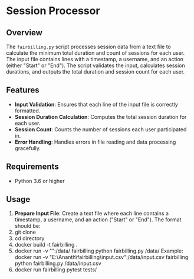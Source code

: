 # Session Processor

## Overview

The `fairbilling.py` script processes session data from a text file to calculate the minimum total duration and count of sessions for each user. The input file contains lines with a timestamp, a username, and an action (either "Start" or "End"). The script validates the input, calculates session durations, and outputs the total duration and session count for each user.

## Features

- **Input Validation**: Ensures that each line of the input file is correctly formatted.
- **Session Duration Calculation**: Computes the total session duration for each user.
- **Session Count**: Counts the number of sessions each user participated in.
- **Error Handling**: Handles errors in file reading and data processing gracefully.

## Requirements

- Python 3.6 or higher

## Usage

1. **Prepare Input File**: Create a text file where each line contains a timestamp, a username, and an action ("Start" or "End"). The format should be:
1. git clone
2. cd directory
3. docker build -t fairbilling .
4. docker run -v "<File Path in your system>":/data/<filename> fairbilling python fairbilling.py /data/<filename> 
Example: docker run -v "E:\Ananth\fairbilling\input.csv":/data/input.csv fairbilling python fairbilling.py /data/input.csv
5. docker run fairbilling pytest tests/

